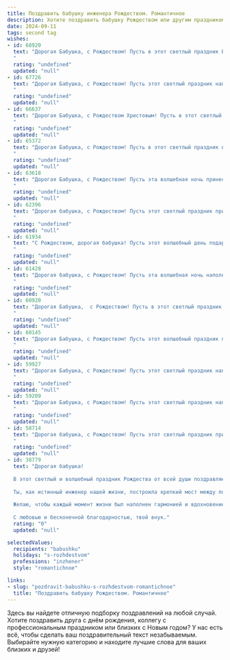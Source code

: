 ```yaml
---
title: Поздравить бабушку инженера Рождеством. Романтичное
description: Хотите поздравить бабушку Рождеством или другим праздником? Наш ИИ создаст незабываемое поздравление, а вы обязательно выделитесь среди других.  
date: 2024-09-11
tags: second tag
wishes:
- id: 68920
  text: "Дорогая Бабушка, с Рождеством! Пусть в этот светлый праздник Ваша душа наполнится радостью и теплом, как волшебный огонь свечей. Пусть каждый день будет полон любви, добра и вдохновения, как величественный мотив симфонии, которую Вы творите своей жизнью, полною изобретательского духа и душевной теплоты.
  "
  rating: "undefined"
  updated: "null"
- id: 67726
  text: "Дорогая Бабушка, с Рождеством! Пусть этот светлый праздник наполнит Ваш дом теплом и уютом, а  Ваше сердце - радостью и любовью. Пусть каждый день будет полон вдохновения, как Ваша инженерная мысль, и пусть Вас окружают самые близкие и любимые люди.
  "
  rating: "undefined"
  updated: "null"
- id: 66637
  text: "Дорогая Бабушка, с Рождеством Христовым! Пусть в этот светлый праздник в вашем сердце воцарятся мир и покой, а в душе —  радость и тепло. Пусть инженерное волшебство, которое вы дарите миру, всегда приносит пользу и вдохновение!
  "
  rating: "undefined"
  updated: "null"
- id: 65372
  text: "Дорогая Бабушка, с Рождеством! Пусть в этот светлый праздник волшебство наполнит Вашу жизнь, а тепло и уют согреют сердце. Желаю Вам крепкого здоровья, семейного счастья и радости от каждого мгновения. Пусть звёзды исполнят Ваши самые заветные желания, а ангельское пение наполнит дом гармонией и любовью.
  "
  rating: "undefined"
  updated: "null"
- id: 63618
  text: "Дорогая Бабушка, с Рождеством! Пусть эта волшебная ночь принесет тебе уют, тепло и свет. Пусть твоё сердце, как и твой инженерный разум, всегда будет наполнено любовью, красотой и гармонией.
  "
  rating: "undefined"
  updated: "null"
- id: 62396
  text: "Дорогая бабушка, с Рождеством! Пусть этот светлый праздник принесет тепло и уют в ваш дом, а каждый день будет полон радости и любви, как искрящаяся елочная игрушка. Пусть ваша душа сияет, как праздничные огни, а сердце греется от тепла близких.  С любовью и нежностью, ваш внук/внучка.
  "
  rating: "undefined"
  updated: "null"
- id: 61934
  text: "С Рождеством, дорогая бабушка! Пусть этот волшебный день подарит тебе тепло и уют, как твои самые любимые изобретения. Мы все тебя очень любим и восхищаемся твоим талантом инженера. Ты - настоящий свет в нашей жизни, и мы благодарны за твою заботу и любовь.
  "
  rating: "undefined"
  updated: "null"
- id: 61428
  text: "Дорогая бабушка, с Рождеством! Пусть эта волшебная ночь наполнит ваш дом светом, теплом и любовью. Пусть звезды на небе сияют в честь вашей доброй души, а ангелы поют песни о вашей мудрости и таланте, что помогли вам стать не только замечательной бабушкой, но и талантливым инженером. Пусть Рождество подарит вам радость, а Новый год – исполнение всех желаний!
  "
  rating: "undefined"
  updated: "null"
- id: 60920
  text: "Дорогая Бабушка,  с Рождеством! Пусть в этот светлый праздник Ваше сердце наполнится  теплом, как  блеск звездного неба, а душа растает от любви, как снег под  солнечными лучами. Пусть  Ваша жизнь будет  яркой,  а  душа  —  спокойной,  как  зимой  —  тихая  река.
  "
  rating: "undefined"
  updated: "null"
- id: 60145
  text: "Дорогая Бабушка, с Рождеством! Пусть этот волшебный праздник подарит тебе мир, тепло и любовь, а ты всегда будешь окружена заботой и радостью, как инженер создает чудесные конструкции.
  "
  rating: "undefined"
  updated: "null"
- id: 59927
  text: "Дорогая Бабушка, с Рождеством! Пусть этот светлый праздник наполнит ваш дом теплом, радостью и любовью, как ваши золотые руки когда-то наполняли дом уютом и заботой. Спасибо вам за вашу мудрость, за ваш инженерный талант, который помогал вам строить не только дома, но и крепкие и счастливые семьи.  Пусть Рождество станет для вас началом нового, полного вдохновения и любви года.
  "
  rating: "undefined"
  updated: "null"
- id: 59209
  text: "Дорогая Бабушка, с Рождеством! Пусть этот светлый праздник наполнит ваш дом теплом и любовью, а жизнь – радостью и вдохновением. Пусть ваш инженерный талант и мудрость всегда находят применение, а ваша душа – покой и гармонию. Счастья вам, здоровья и благополучия в Новом году!
  "
  rating: "undefined"
  updated: "null"
- id: 58714
  text: "Дорогая бабушка, с Рождеством! Пусть этот светлый праздник принесет в вашу жизнь теплоту, уют и  радость. Пусть ваши инженерные таланты  и  неугасаемая  память  и  дальше  вдохновляют  нас  всех.  Будьте  здоровы  и  счастливы!
  "
  rating: "undefined"
  updated: "null"
- id: 38779
  text: "Дорогая бабушка!
  
  В этот светлый и волшебный праздник Рождества от всей души поздравляю тебя! Пусть в твоем сердце всегда живет свет надежды и любви, а каждый день приносит только радость и счастье.
  
  Ты, как истинный инженер нашей жизни, построила крепкий мост между поколениями, вложив в нас свои знания и тепло. Твоя мудрость и забота согревают нас в холодные дни.
  
  Желаю, чтобы каждый момент жизни был наполнен гармонией и вдохновением. Пусть Рождественская звезда озаряет твой путь, а мечты сбываются в самом чудесном исполнении.
  
  С любовью и бесконечной благодарностью, твой внук."
  rating: "0"
  updated: "null"

selectedValues:
  recipients: "babushku"
  holidays: "s-rozhdestvom"
  professions: "inzhener"
  style: "romantichnoe"

links:
- slug: "pozdravit-babushku-s-rozhdestvom-romantichnoe"
  title: "Поздравить бабушку Рождеством. Романтичное"
---
```


Здесь вы найдете отличную подборку поздравлений на любой случай. 
Хотите поздравить друга с днём рождения, коллегу с профессиональным праздником или близких с Новым годом? У нас есть всё, чтобы сделать ваш поздравительный текст незабываемым. Выбирайте нужную категорию и находите лучшие слова для ваших близких и друзей!
